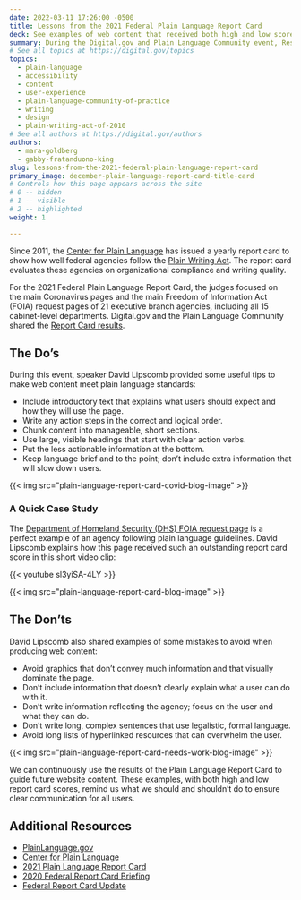 ```yaml
---
date: 2022-03-11 17:26:00 -0500
title: Lessons from the 2021 Federal Plain Language Report Card
deck: See examples of web content that received both high and low scores in the 2021 Plain Language Report Card.
summary: During the Digital.gov and Plain Language Community event, Results of the 2021 Federal Report Card, speaker David Lipscomb gave examples of web content that received both high and low scores in the 2021 Plain Language Report Card. Here’s what we learned.
# See all topics at https://digital.gov/topics
topics:
  - plain-language
  - accessibility
  - content
  - user-experience
  - plain-language-community-of-practice
  - writing
  - design
  - plain-writing-act-of-2010
# See all authors at https://digital.gov/authors
authors:
  - mara-goldberg
  - gabby-fratanduono-king
slug: lessons-from-the-2021-federal-plain-language-report-card
primary_image: december-plain-language-report-card-title-card
# Controls how this page appears across the site
# 0 -- hidden
# 1 -- visible
# 2 -- highlighted
weight: 1

---
```


Since 2011, the [Center for Plain Language](https://centerforplainlanguage.org/) has issued a yearly report card to show how well federal agencies follow the [Plain Writing Act](https://www.plainlanguage.gov/law/). The report card evaluates these agencies on organizational compliance and writing quality.

For the 2021 Federal Plain Language Report Card, the judges focused on the main Coronavirus pages and the main Freedom of Information Act (FOIA) request pages of 21 executive branch agencies, including all 15 cabinet-level departments. Digital.gov and the Plain Language Community shared the [Report Card results](https://digital.gov/event/2021/12/08/results-of-the-2021-federal-report-card/).

## The Do’s

During this event, speaker David Lipscomb provided some useful tips to make web content meet plain language standards:

* Include introductory text that explains what users should expect and how they will use the page.
* Write any action steps in the correct and logical order.
* Chunk content into manageable, short sections.
* Use large, visible headings that start with clear action verbs.
* Put the less actionable information at the bottom.
* Keep language brief and to the point; don’t include extra information that will slow down users.

{{< img src="plain-language-report-card-covid-blog-image" >}}

### A Quick Case Study

The [Department of Homeland Security (DHS) FOIA request page](https://www.dhs.gov/foia) is a perfect example of an agency following plain language guidelines. David Lipscomb explains how this page received such an outstanding report card score in this short video clip:

{{< youtube sl3yiSA-4LY >}}

{{< img src="plain-language-report-card-blog-image" >}}

## The Don’ts

David Lipscomb also shared examples of some mistakes to avoid when producing web content:

* Avoid graphics that don’t convey much information and that visually dominate the page.
* Don’t include information that doesn’t clearly explain what a user can do with it.
* Don’t write information reflecting the agency; focus on the user and what they can do.
* Don’t write long, complex sentences that use legalistic, formal language.
* Avoid long lists of hyperlinked resources that can overwhelm the user.

{{< img src="plain-language-report-card-needs-work-blog-image" >}}

We can continuously use the results of the Plain Language Report Card to guide future website content. These examples, with both high and low report card scores, remind us what we should and shouldn’t do to ensure clear communication for all users.

## Additional Resources

* [PlainLanguage.gov](https://www.plainlanguage.gov/)
* [Center for Plain Language](https://centerforplainlanguage.org/)
* [2021 Plain Language Report Card](https://centerforplainlanguage.org/2021-federal-plain-language-report-card/)
* [2020 Federal Report Card Briefing](https://digital.gov/event/2021/01/13/2020-federal-report-card-briefing/)
* [Federal Report Card Update](https://digital.gov/event/2020/07/15/federal-report-card-update/)
